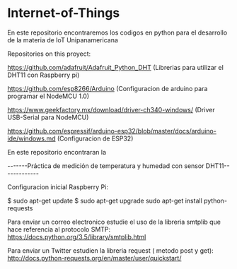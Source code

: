 # Internet-of-Things
En este repositorio encontraremos los codigos en python para el desarrollo de la materia de IoT Unipanamericana

Repositories on this proyect:

https://github.com/adafruit/Adafruit_Python_DHT (Librerias para utilizar el DHT11 con Raspberry pi)

https://github.com/esp8266/Arduino (Configuracion de arduino para programar el NodeMCU 1.0)

https://www.geekfactory.mx/download/driver-ch340-windows/ (Driver USB-Serial para NodeMCU)

https://github.com/espressif/arduino-esp32/blob/master/docs/arduino-ide/windows.md (Configuracion de ESP32)

En este repositorio encontraran la

-------Práctica de medición de temperatura y humedad con sensor DHT11-------------

Configuracion inicial Raspberry Pi:

$ sudo apt-get update
$ sudo apt-get upgrade
sudo apt-get install python-requests

Para enviar un correo electronico estudie el uso de la libreria smtplib que hace referencia al protocolo SMTP: https://docs.python.org/3.5/library/smtplib.html

Para enviar un Twitter estudien la libreria request ( metodo post y get): http://docs.python-requests.org/en/master/user/quickstart/
